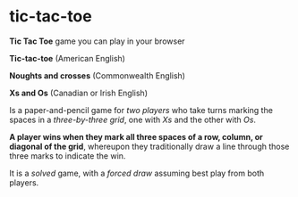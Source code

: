 # tic-tac-toe

**Tic Tac Toe** game you can play in your browser

**Tic-tac-toe** (American English)

**Noughts and crosses** (Commonwealth English)

**Xs and Os** (Canadian or Irish English)

Is a paper-and-pencil game for _two players_ who take turns marking the spaces in a _three-by-three grid_, one with _Xs_ and the other with _Os_.

**A player wins when they mark all three spaces of a row, column, or diagonal of the grid**, whereupon they traditionally draw a line through those three marks to indicate the win.

It is a _solved_ game, with a _forced draw_ assuming best play from both players.
